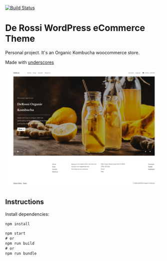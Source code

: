 [![Build Status](https://travis-ci.org/Automattic/_s.svg?branch=master)](https://travis-ci.org/Automattic/_s)

# De Rossi WordPress eCommerce Theme

Personal project. It's an Organic Kombucha woocommerce store.

Made with [underscores](https://underscores.me/)

![WordPress Portfolio](https://github.com/leanug/derossi-theme/blob/master/screenshot.png)


## Instructions

Install dependencies:

```shell
npm install
```

```shell
npm start
# or
npm run build
# or
npm run bundle
```
